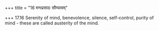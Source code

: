 +++
title = "16 मनःप्रसादः सौम्यत्वम्"

+++
17.16 Serenity of mind, benevolence, silence, self-control, purity of
mind - these are called austerity of the mind.
